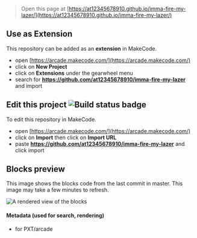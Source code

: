  


> Open this page at [https://at12345678910.github.io/imma-fire-my-lazer/](https://at12345678910.github.io/imma-fire-my-lazer/)

## Use as Extension

This repository can be added as an **extension** in MakeCode.

* open [https://arcade.makecode.com/](https://arcade.makecode.com/)
* click on **New Project**
* click on **Extensions** under the gearwheel menu
* search for **https://github.com/at12345678910/imma-fire-my-lazer** and import

## Edit this project ![Build status badge](https://github.com/at12345678910/imma-fire-my-lazer/workflows/MakeCode/badge.svg)

To edit this repository in MakeCode.

* open [https://arcade.makecode.com/](https://arcade.makecode.com/)
* click on **Import** then click on **Import URL**
* paste **https://github.com/at12345678910/imma-fire-my-lazer** and click import

## Blocks preview

This image shows the blocks code from the last commit in master.
This image may take a few minutes to refresh.

![A rendered view of the blocks](https://github.com/at12345678910/imma-fire-my-lazer/raw/master/.github/makecode/blocks.png)

#### Metadata (used for search, rendering)

* for PXT/arcade
<script src="https://makecode.com/gh-pages-embed.js"></script><script>makeCodeRender("{{ site.makecode.home_url }}", "{{ site.github.owner_name }}/{{ site.github.repository_name }}");</script>
